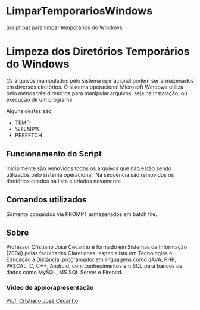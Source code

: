 # LimparTemporariosWindows
Script bat para limpar temporários do Windows

<h1> Limpeza dos Diretórios Temporários do Windows </h1>
<p> Os arquivos manipulados pelo sistema operacional podem ser armazenados em diversos diretórios. O sistema operacional Microsoft Windows utiliza pelo menos três diretórios para manipular arquivos, seja na instalação, ou execução de um programa </p>
<p> Alguns destes são: </p>
<ul>
  <li>TEMP</li>
  <li>%TEMP%</li>
  <li>PREFETCH</li>
</ul>
<h2> Funcionamento do Script </h2>
<p> Inicialmente são removidos todos os arquivos que não estão sendo utilizados pelo sistema operacional. Na sequência são removidos os diretórios citados na lista e criados novamente </p>
<h2> Comandos utilizados </h2>
<p> Somente comandos via PROMPT armazenados em batch file. </p>
<h2> Sobre </h2>
<p> Professor Cristiano José Cecanho é formado em Sistemas de Informação (2004) pelas faculdades Claretianas, especialista em Tecnologias e Educação a Distância, programador em linguagens como JAVA, PHP, PASCAL, C, C++, Android, com conhecimentos em SQL para bancos de dados como MySQL, MS SQL Server e Firebird.
<h3>Vídeo de apoio/apresentação</h3>
<a href="https://www.youtube.com/user/crispdg">Prof. Cristiano José Cecanho</a>
